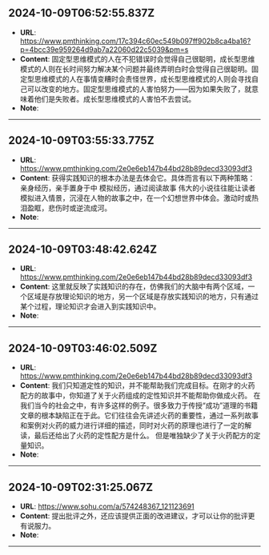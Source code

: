 
  ## 2024-10-09T06:52:55.837Z
  
  - **URL**: https://www.pmthinking.com/17c394c60ec549b097ff902b8ca4ba16?p=4bcc39e959264d9ab7a22060d22c5039&pm=s
  - **Content**: 固定型思维模式的人在不犯错误时会觉得自己很聪明，成长型思维模式的人则在长时间努力解决某个问题并最终弄明白时会觉得自己很聪明。固定型思维模式的人在事情变糟时会责怪世界，成长型思维模式的人则会寻找自己可以改变的地方。固定型思维模式的人害怕努力——因为如果失败了，就意味着他们是失败者。成长型思维模式的人害怕不去尝试。
  - **Note**: 
  
  ---
  
  ## 2024-10-09T03:55:33.775Z
  
  - **URL**: https://www.pmthinking.com/2e0e6eb147b44bd28b89decd33093df3
  - **Content**: 获得实践知识的根本办法是去体会它。具体而言有以下两种策略： 亲身经历，亲手置身于中 模拟经历，通过阅读故事 伟大的小说往往能让读者模拟进入情景，沉浸在人物的故事之中，在一个幻想世界中体会。激动时或热泪盈眶，悲伤时或逆流成河。
  - **Note**: 
  
  ---
  
  ## 2024-10-09T03:48:42.624Z
  
  - **URL**: https://www.pmthinking.com/2e0e6eb147b44bd28b89decd33093df3
  - **Content**: 这里就反映了实践知识的存在，仿佛我们的大脑中有两个区域，一个区域是存放理论知识的地方，另一个区域是存放实践知识的地方，只有通过某个过程，理论知识才会进入到实践知识中。
  - **Note**: 
  
  ---
  
  ## 2024-10-09T03:46:02.509Z
  
  - **URL**: https://www.pmthinking.com/2e0e6eb147b44bd28b89decd33093df3
  - **Content**: 我们只知道定性的知识，并不能帮助我们完成目标。在刚才的火药配方的故事中，你知道了关于火药组成的定性知识并不能帮助你做成火药。 在我们当今的社会之中，有许多这样的例子。很多致力于传授“成功”道理的书籍文章的根本缺陷正在于此。它们往往会先讲述火药的重要性，通过一系列故事和案例对火药的威力进行详细的描述，同时对火药的原理也进行了一定的解读，最后还给出了火药的定性配方是什么。 但是唯独缺少了关于火药配方的定量知识。
  - **Note**: 
  
  ---
  
  ## 2024-10-09T02:31:25.067Z
  
  - **URL**: https://www.sohu.com/a/574248367_121123691
  - **Content**: 提出批评之外，还应该提供正面的改进建议，才可以让你的批评更有说服力。
  - **Note**: 
  
  ---
  